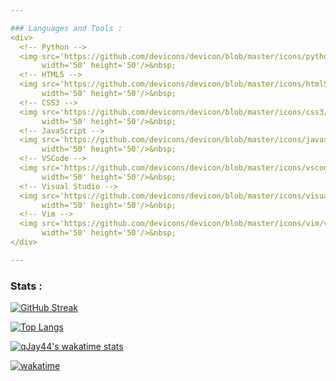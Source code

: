 ```yaml
---

### Languages and Tools :
<div>
  <!-- Python -->
  <img src='https://github.com/devicons/devicon/blob/master/icons/python/python-original.svg'
       width='50' height='50'/>&nbsp;
  <!-- HTML5 -->
  <img src='https://github.com/devicons/devicon/blob/master/icons/html5/html5-original.svg'
       width='50' height='50'/>&nbsp;
  <!-- CSS3 -->
  <img src='https://github.com/devicons/devicon/blob/master/icons/css3/css3-original.svg'
       width='50' height='50'/>&nbsp;
  <!-- JavaScript -->
  <img src='https://github.com/devicons/devicon/blob/master/icons/javascript/javascript-original.svg'
       width='50' height='50'/>&nbsp;
  <!-- VSCode -->
  <img src='https://github.com/devicons/devicon/blob/master/icons/vscode/vscode-original.svg'
       width='50' height='50'/>&nbsp;
  <!-- Visual Studio -->
  <img src='https://github.com/devicons/devicon/blob/master/icons/visualstudio/visualstudio-plain.svg'
       width='50' height='50'/>&nbsp;
  <!-- Vim -->
  <img src='https://github.com/devicons/devicon/blob/master/icons/vim/vim-original.svg'
       width='50' height='50'/>&nbsp;
</div>

---
```


### Stats :
[![GitHub Streak](http://github-readme-streak-stats.herokuapp.com?user=qJay44&theme=vision-friendly-dark&background=111111)](https://git.io/streak-stats)

[![Top Langs](https://github-readme-stats.vercel.app/api/top-langs/?username=qJay44&layout=compact&theme=vision-friendly-dark&bg_color=111111&exclude_repo=JavaScript-practice&langs_count=6)](https://github.com/anuraghazra/github-readme-stats)

[![qJay44's wakatime stats](https://github-readme-stats.vercel.app/api/wakatime?username=qJay44&theme=vision-friendly-dark&bg_color=111111&layout=compact&langs_count=6)](https://github.com/anuraghazra/github-readme-stats)

[![wakatime](https://wakatime.com/badge/user/3f530940-5a86-4b30-9ed0-e07e0137df59.svg)](https://wakatime.com/@3f530940-5a86-4b30-9ed0-e07e0137df59)
